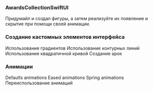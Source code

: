 ### AwardsCollectionSwiftUI

Придумайл и создал фигуры, а затем реализуйте их появление и скрытие при помощи своей анимации. 

### Создание кастомных элементов интерфейса
Использование градиентов
Использование контурных линий
Использование квадратичной кривой
Создание арок
 
### Анимации
Defaults animations
Eased animations
Spring animations
Переиспользование анимаций
